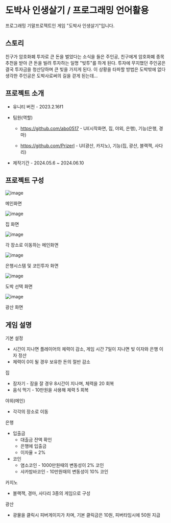 # 도박사 인생살기 / 프로그래밍 언어활용
프로그래밍 기말프로젝트인 게임 "도박사 인생살기"입니다.

## 스토리
친구가 암호화폐 투자로 큰 돈을 벌었다는 소식을 들은 주인공, 친구에게 암호화폐 종목 추천을 받아 큰 돈을 빌려 투자하는 일명 "빚투"를 하게 된다. 투자에 무지했던 주인공은 결국 투자금을 청산당하며 큰 빚을 가지게 된다. 이 상황을 타파할 방법은 도박밖에 없다 생각한 주인공은 도박사로써의 길을 걷게 된는데...

## 프로젝트 소개
* 유니티 버전 - 2023.2.16f1
* 팀원(역할)

  * https://github.com/abo0517 - UI(시작화면, 집, 야외, 은행), 기능(은행, 경마)

  * https://github.com/Prizerl - UI(광산, 카지노), 기능(집, 광산, 블랙잭, 사다리)
* 제작기간 - 2024.05.6 ~ 2024.06.10

## 프로젝트 구성

![image](https://github.com/abo0517/Unity_Gamble/assets/116892104/0354884f-c8a0-4737-8bce-acaba66e7848)

메인화면

![image](https://github.com/abo0517/Unity_Gamble/assets/116892104/9677abdc-7dac-40b3-892f-fc5569f69d71)

집 화면

![image](https://github.com/abo0517/Unity_Gamble/assets/116892104/b35832c8-ebae-41d0-a7cd-60ac6b2bb4ef)

각 장소로 이동하는 메인화면

![image](https://github.com/abo0517/Unity_Gamble/assets/116892104/020af3ec-f4c0-49c1-823c-93ca8a2cf607)

은행시스템 및 코인투자 화면

![image](https://github.com/abo0517/Unity_Gamble/assets/116892104/da536b99-da62-4345-93e0-f3e6cbd155e9)

도박 선택 화면

![image](https://github.com/abo0517/Unity_Gamble/assets/116892104/1fba107d-d064-43eb-9720-f803c39a7990)

광산 화면

## 게임 설명
기본 설정

* 시간이 지나면 플레이어의 체력이 감소, 게임 시간 7일이 지나면 빚 이자와 은행 이자 정산
* 체력이 0이 될 경우 보유한 돈의 절반 감소

집

* 잠자기    - 잠을 잘 경우 8시간이 지나며, 체력을 20 회복
* 음식 먹기 - 10만원을 사용해 체력 5 회복

야외(메인)

* 각각의 장소로 이동

은행

* 입출금
  * 대출금 잔액 확인
  * 은행에 입출금
  * 이자율 = 2%
* 코인
  * 염소코인     - 1000만원때의 변동성이 2% 코인
  * 샤카밤바코인 - 10만원때의 변동성이 10% 코인

카지노

* 블랙잭, 경마, 사다리 3종의 게임으로 구성

광산

* 광물을 클릭시 피버게이지가 차며, 기본 클릭금은 10원, 피버타임시에 50원 지급
